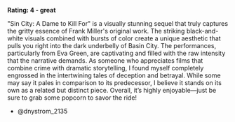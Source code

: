 **Rating: 4 - great**

"Sin City: A Dame to Kill For" is a visually stunning sequel that truly captures the gritty essence of Frank Miller's original work. The striking black-and-white visuals combined with bursts of color create a unique aesthetic that pulls you right into the dark underbelly of Basin City. The performances, particularly from Eva Green, are captivating and filled with the raw intensity that the narrative demands. As someone who appreciates films that combine crime with dramatic storytelling, I found myself completely engrossed in the intertwining tales of deception and betrayal. While some may say it pales in comparison to its predecessor, I believe it stands on its own as a related but distinct piece. Overall, it’s highly enjoyable—just be sure to grab some popcorn to savor the ride! 

- @dnystrom_2135